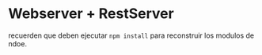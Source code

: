 # Webserver + RestServer

recuerden que deben ejecutar ```npm install``` para reconstruir los modulos de ndoe. 
